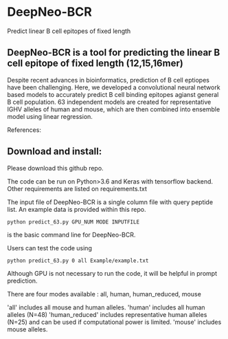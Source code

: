 # DeepNeo-BCR
Predict linear B cell epitopes of fixed length

## DeepNeo-BCR is a tool for predicting the linear B cell epitope of fixed length (12,15,16mer)

Despite recent advances in bioinformatics, prediction of B cell eptiopes have been challenging. Here, we developed a convolutional neural network based models to accurately predict B cell binding epitopes agianst general B cell population. 63 independent models are created for representative IGHV alleles of human and mouse, which are then combined into ensemble model using linear regression.

References:


## Download and install:

Please download this github repo.

The code can be run on Python>3.6 and Keras with tensorflow backend.
Other requirements are listed on requirements.txt

The input file of DeepNeo-BCR is a single column file with query peptide list.
An example data is provided within this repo.

```
python predict_63.py GPU_NUM MODE INPUTFILE
```
is the basic command line for DeepNeo-BCR.

Users can test the code using

```
python predict_63.py 0 all Example/example.txt
```

Although GPU is not necessary to run the code, it will be helpful in prompt prediction.

There are four modes available : all, human, human_reduced, mouse

'all' includes all mouse and human alleles.
'human' includes all human alleles (N=48)
'human_reduced' includes representative human alleles (N=25) and can be used if computational power is limited.
'mouse' includes mouse alleles.
